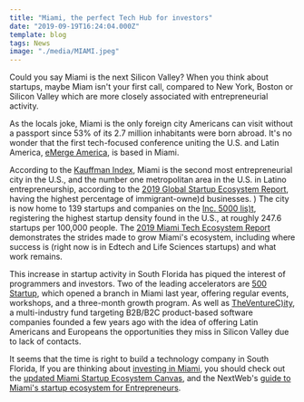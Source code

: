 ```yaml
---
title: "Miami, the perfect Tech Hub for investors"
date: "2019-09-19T16:24:04.000Z"
template: blog
tags: News
image: "./media/MIAMI.jpeg"
---
```



Could you say Miami is the next Silicon Valley? When you think about startups, maybe Miam isn't your first call, compared to New York, Boston or Silicon Valley which are more closely associated with entrepreneurial activity. 

As the locals joke, Miami is the only foreign city Americans can visit without a passport since 53% of its 2.7 million inhabitants were born abroad. It's no wonder that the first tech-focused conference uniting the U.S. and Latin America, [eMerge America](https://emergeamericas.com/), is based in Miami.

According to the [Kauffman Index](https://indicators.kauffman.org/), Miami is the second most entrepreneurial city in the U.S., and the number one metropolitan area in the U.S. in Latino entrepreneurship, according to the [2019 Global Startup Ecosystem Report](https://startupgenome.com/reports), having the highest percentage of immigrant-owne)d businesses. 
)
The city is now home to 139 startups and companies on the [Inc. 5000 lis)t](https://www.inc.com/inc5000/2019/top-private-companies-2019-inc5000.html), registering the highest startup density found in the U.S., at roughly 247.6 startups per 100,000 people. The [2019 Miami Tech Ecosystem Report](http://www.miamidda.com/wp-content/uploads/2019MiamiDDATechReport-.pdf) demonstrates the strides made to grow Miami's ecosystem, including where success is (right now is in Edtech and Life Sciences startups) and what work remains.

This increase in startup activity in South Florida has piqued the interest of programmers and investors. Two of the leading accelerators are [500 Startup](https://500.co/), which opened a branch in Miami last year, offering regular events, workshops, and a three-month growth program. As well as  [TheVentureC)ity](https://theventure.city/en/), a multi-industry fund targeting B2B/B2C product-based software companies founded a few years ago with the idea of offering Latin Americans and Europeans the opportunities they miss in Silicon Valley due to lack of contacts.

It seems that the time is right to build a technology company in South Florida, If you are thinking about [investing in Miami](https://startupgenome.com/ecosystems/miami), you should check out the  [updated Miami Startup Ecosystem Canvas](https://fi.co/insight/the-south-florida-startup-ecosystem-canvas-a-giant-list-of-startup-resources-in-south-florida), and the NextWeb's [guide to Miami's startup ecosystem for Entrepreneurs](https://thenextweb.com/podium/2019/07/15/an-entrepreneurs-guide-to-miamis-startup-ecosystem/).
